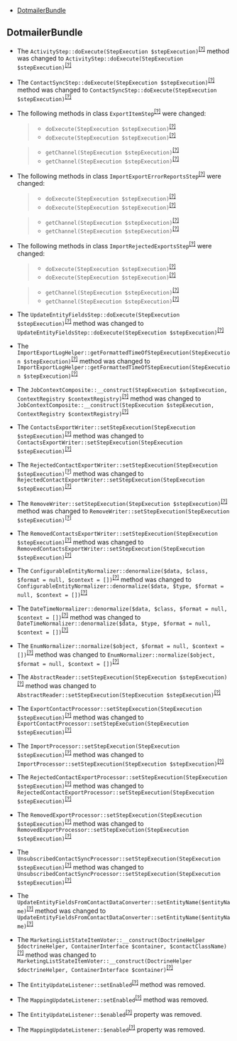 - [DotmailerBundle](#dotmailerbundle)

DotmailerBundle
---------------
* The `ActivityStep::doExecute(StepExecution $stepExecution)`<sup>[[?]](https://github.com/oroinc/OroCRMDotmailerBundle/tree/4.2.0/Step/ActivityStep.php#L19 "Oro\Bundle\DotmailerBundle\Step\ActivityStep")</sup> method was changed to `ActivityStep::doExecute(StepExecution $stepExecution)`<sup>[[?]](https://github.com/oroinc/OroCRMDotmailerBundle/tree/5.0.0/Step/ActivityStep.php#L22 "Oro\Bundle\DotmailerBundle\Step\ActivityStep")</sup>
* The `ContactSyncStep::doExecute(StepExecution $stepExecution)`<sup>[[?]](https://github.com/oroinc/OroCRMDotmailerBundle/tree/4.2.0/Step/ContactSyncStep.php#L13 "Oro\Bundle\DotmailerBundle\Step\ContactSyncStep")</sup> method was changed to `ContactSyncStep::doExecute(StepExecution $stepExecution)`<sup>[[?]](https://github.com/oroinc/OroCRMDotmailerBundle/tree/5.0.0/Step/ContactSyncStep.php#L16 "Oro\Bundle\DotmailerBundle\Step\ContactSyncStep")</sup>
* The following methods in class `ExportItemStep`<sup>[[?]](https://github.com/oroinc/OroCRMDotmailerBundle/tree/5.0.0/Step/ExportItemStep.php#L31 "Oro\Bundle\DotmailerBundle\Step\ExportItemStep")</sup> were changed:
  > - `doExecute(StepExecution $stepExecution)`<sup>[[?]](https://github.com/oroinc/OroCRMDotmailerBundle/tree/4.2.0/Step/ExportItemStep.php#L27 "Oro\Bundle\DotmailerBundle\Step\ExportItemStep")</sup>
  > - `doExecute(StepExecution $stepExecution)`<sup>[[?]](https://github.com/oroinc/OroCRMDotmailerBundle/tree/5.0.0/Step/ExportItemStep.php#L31 "Oro\Bundle\DotmailerBundle\Step\ExportItemStep")</sup>

  > - `getChannel(StepExecution $stepExecution)`<sup>[[?]](https://github.com/oroinc/OroCRMDotmailerBundle/tree/4.2.0/Step/ExportItemStep.php#L87 "Oro\Bundle\DotmailerBundle\Step\ExportItemStep")</sup>
  > - `getChannel(StepExecution $stepExecution)`<sup>[[?]](https://github.com/oroinc/OroCRMDotmailerBundle/tree/5.0.0/Step/ExportItemStep.php#L91 "Oro\Bundle\DotmailerBundle\Step\ExportItemStep")</sup>

* The following methods in class `ImportExportErrorReportsStep`<sup>[[?]](https://github.com/oroinc/OroCRMDotmailerBundle/tree/5.0.0/Step/ImportExportErrorReportsStep.php#L29 "Oro\Bundle\DotmailerBundle\Step\ImportExportErrorReportsStep")</sup> were changed:
  > - `doExecute(StepExecution $stepExecution)`<sup>[[?]](https://github.com/oroinc/OroCRMDotmailerBundle/tree/4.2.0/Step/ImportExportErrorReportsStep.php#L26 "Oro\Bundle\DotmailerBundle\Step\ImportExportErrorReportsStep")</sup>
  > - `doExecute(StepExecution $stepExecution)`<sup>[[?]](https://github.com/oroinc/OroCRMDotmailerBundle/tree/5.0.0/Step/ImportExportErrorReportsStep.php#L29 "Oro\Bundle\DotmailerBundle\Step\ImportExportErrorReportsStep")</sup>

  > - `getChannel(StepExecution $stepExecution)`<sup>[[?]](https://github.com/oroinc/OroCRMDotmailerBundle/tree/4.2.0/Step/ImportExportErrorReportsStep.php#L65 "Oro\Bundle\DotmailerBundle\Step\ImportExportErrorReportsStep")</sup>
  > - `getChannel(StepExecution $stepExecution)`<sup>[[?]](https://github.com/oroinc/OroCRMDotmailerBundle/tree/5.0.0/Step/ImportExportErrorReportsStep.php#L68 "Oro\Bundle\DotmailerBundle\Step\ImportExportErrorReportsStep")</sup>

* The following methods in class `ImportRejectedExportsStep`<sup>[[?]](https://github.com/oroinc/OroCRMDotmailerBundle/tree/5.0.0/Step/ImportRejectedExportsStep.php#L30 "Oro\Bundle\DotmailerBundle\Step\ImportRejectedExportsStep")</sup> were changed:
  > - `doExecute(StepExecution $stepExecution)`<sup>[[?]](https://github.com/oroinc/OroCRMDotmailerBundle/tree/4.2.0/Step/ImportRejectedExportsStep.php#L27 "Oro\Bundle\DotmailerBundle\Step\ImportRejectedExportsStep")</sup>
  > - `doExecute(StepExecution $stepExecution)`<sup>[[?]](https://github.com/oroinc/OroCRMDotmailerBundle/tree/5.0.0/Step/ImportRejectedExportsStep.php#L30 "Oro\Bundle\DotmailerBundle\Step\ImportRejectedExportsStep")</sup>

  > - `getChannel(StepExecution $stepExecution)`<sup>[[?]](https://github.com/oroinc/OroCRMDotmailerBundle/tree/4.2.0/Step/ImportRejectedExportsStep.php#L70 "Oro\Bundle\DotmailerBundle\Step\ImportRejectedExportsStep")</sup>
  > - `getChannel(StepExecution $stepExecution)`<sup>[[?]](https://github.com/oroinc/OroCRMDotmailerBundle/tree/5.0.0/Step/ImportRejectedExportsStep.php#L73 "Oro\Bundle\DotmailerBundle\Step\ImportRejectedExportsStep")</sup>

* The `UpdateEntityFieldsStep::doExecute(StepExecution $stepExecution)`<sup>[[?]](https://github.com/oroinc/OroCRMDotmailerBundle/tree/4.2.0/Step/UpdateEntityFieldsStep.php#L33 "Oro\Bundle\DotmailerBundle\Step\UpdateEntityFieldsStep")</sup> method was changed to `UpdateEntityFieldsStep::doExecute(StepExecution $stepExecution)`<sup>[[?]](https://github.com/oroinc/OroCRMDotmailerBundle/tree/5.0.0/Step/UpdateEntityFieldsStep.php#L38 "Oro\Bundle\DotmailerBundle\Step\UpdateEntityFieldsStep")</sup>
* The `ImportExportLogHelper::getFormattedTimeOfStepExecution(StepExecution $stepExecution)`<sup>[[?]](https://github.com/oroinc/OroCRMDotmailerBundle/tree/4.2.0/Model/ImportExportLogHelper.php#L29 "Oro\Bundle\DotmailerBundle\Model\ImportExportLogHelper")</sup> method was changed to `ImportExportLogHelper::getFormattedTimeOfStepExecution(StepExecution $stepExecution)`<sup>[[?]](https://github.com/oroinc/OroCRMDotmailerBundle/tree/5.0.0/Model/ImportExportLogHelper.php#L32 "Oro\Bundle\DotmailerBundle\Model\ImportExportLogHelper")</sup>
* The `JobContextComposite::__construct(StepExecution $stepExecution, ContextRegistry $contextRegistry)`<sup>[[?]](https://github.com/oroinc/OroCRMDotmailerBundle/tree/4.2.0/ImportExport/JobContextComposite.php#L32 "Oro\Bundle\DotmailerBundle\ImportExport\JobContextComposite")</sup> method was changed to `JobContextComposite::__construct(StepExecution $stepExecution, ContextRegistry $contextRegistry)`<sup>[[?]](https://github.com/oroinc/OroCRMDotmailerBundle/tree/5.0.0/ImportExport/JobContextComposite.php#L28 "Oro\Bundle\DotmailerBundle\ImportExport\JobContextComposite")</sup>
* The `ContactsExportWriter::setStepExecution(StepExecution $stepExecution)`<sup>[[?]](https://github.com/oroinc/OroCRMDotmailerBundle/tree/4.2.0/ImportExport/Writer/ContactsExportWriter.php#L203 "Oro\Bundle\DotmailerBundle\ImportExport\Writer\ContactsExportWriter")</sup> method was changed to `ContactsExportWriter::setStepExecution(StepExecution $stepExecution)`<sup>[[?]](https://github.com/oroinc/OroCRMDotmailerBundle/tree/5.0.0/ImportExport/Writer/ContactsExportWriter.php#L196 "Oro\Bundle\DotmailerBundle\ImportExport\Writer\ContactsExportWriter")</sup>
* The `RejectedContactExportWriter::setStepExecution(StepExecution $stepExecution)`<sup>[[?]](https://github.com/oroinc/OroCRMDotmailerBundle/tree/4.2.0/ImportExport/Writer/RejectedContactExportWriter.php#L63 "Oro\Bundle\DotmailerBundle\ImportExport\Writer\RejectedContactExportWriter")</sup> method was changed to `RejectedContactExportWriter::setStepExecution(StepExecution $stepExecution)`<sup>[[?]](https://github.com/oroinc/OroCRMDotmailerBundle/tree/5.0.0/ImportExport/Writer/RejectedContactExportWriter.php#L60 "Oro\Bundle\DotmailerBundle\ImportExport\Writer\RejectedContactExportWriter")</sup>
* The `RemoveWriter::setStepExecution(StepExecution $stepExecution)`<sup>[[?]](https://github.com/oroinc/OroCRMDotmailerBundle/tree/4.2.0/ImportExport/Writer/RemoveWriter.php#L77 "Oro\Bundle\DotmailerBundle\ImportExport\Writer\RemoveWriter")</sup> method was changed to `RemoveWriter::setStepExecution(StepExecution $stepExecution)`<sup>[[?]](https://github.com/oroinc/OroCRMDotmailerBundle/tree/5.0.0/ImportExport/Writer/RemoveWriter.php#L72 "Oro\Bundle\DotmailerBundle\ImportExport\Writer\RemoveWriter")</sup>
* The `RemovedContactsExportWriter::setStepExecution(StepExecution $stepExecution)`<sup>[[?]](https://github.com/oroinc/OroCRMDotmailerBundle/tree/4.2.0/ImportExport/Writer/RemovedContactsExportWriter.php#L184 "Oro\Bundle\DotmailerBundle\ImportExport\Writer\RemovedContactsExportWriter")</sup> method was changed to `RemovedContactsExportWriter::setStepExecution(StepExecution $stepExecution)`<sup>[[?]](https://github.com/oroinc/OroCRMDotmailerBundle/tree/5.0.0/ImportExport/Writer/RemovedContactsExportWriter.php#L174 "Oro\Bundle\DotmailerBundle\ImportExport\Writer\RemovedContactsExportWriter")</sup>
* The `ConfigurableEntityNormalizer::denormalize($data, $class, $format = null, $context = [])`<sup>[[?]](https://github.com/oroinc/OroCRMDotmailerBundle/tree/4.2.0/ImportExport/Serializer/ConfigurableEntityNormalizer.php#L31 "Oro\Bundle\DotmailerBundle\ImportExport\Serializer\ConfigurableEntityNormalizer")</sup> method was changed to `ConfigurableEntityNormalizer::denormalize($data, $type, $format = null, $context = [])`<sup>[[?]](https://github.com/oroinc/OroCRMDotmailerBundle/tree/5.0.0/ImportExport/Serializer/ConfigurableEntityNormalizer.php#L33 "Oro\Bundle\DotmailerBundle\ImportExport\Serializer\ConfigurableEntityNormalizer")</sup>
* The `DateTimeNormalizer::denormalize($data, $class, $format = null, $context = [])`<sup>[[?]](https://github.com/oroinc/OroCRMDotmailerBundle/tree/4.2.0/ImportExport/Serializer/DateTimeNormalizer.php#L15 "Oro\Bundle\DotmailerBundle\ImportExport\Serializer\DateTimeNormalizer")</sup> method was changed to `DateTimeNormalizer::denormalize($data, $type, $format = null, $context = [])`<sup>[[?]](https://github.com/oroinc/OroCRMDotmailerBundle/tree/5.0.0/ImportExport/Serializer/DateTimeNormalizer.php#L15 "Oro\Bundle\DotmailerBundle\ImportExport\Serializer\DateTimeNormalizer")</sup>
* The `EnumNormalizer::normalize($object, $format = null, $context = [])`<sup>[[?]](https://github.com/oroinc/OroCRMDotmailerBundle/tree/4.2.0/ImportExport/Serializer/EnumNormalizer.php#L19 "Oro\Bundle\DotmailerBundle\ImportExport\Serializer\EnumNormalizer")</sup> method was changed to `EnumNormalizer::normalize($object, $format = null, $context = [])`<sup>[[?]](https://github.com/oroinc/OroCRMDotmailerBundle/tree/5.0.0/ImportExport/Serializer/EnumNormalizer.php#L22 "Oro\Bundle\DotmailerBundle\ImportExport\Serializer\EnumNormalizer")</sup>
* The `AbstractReader::setStepExecution(StepExecution $stepExecution)`<sup>[[?]](https://github.com/oroinc/OroCRMDotmailerBundle/tree/4.2.0/ImportExport/Reader/AbstractReader.php#L63 "Oro\Bundle\DotmailerBundle\ImportExport\Reader\AbstractReader")</sup> method was changed to `AbstractReader::setStepExecution(StepExecution $stepExecution)`<sup>[[?]](https://github.com/oroinc/OroCRMDotmailerBundle/tree/5.0.0/ImportExport/Reader/AbstractReader.php#L60 "Oro\Bundle\DotmailerBundle\ImportExport\Reader\AbstractReader")</sup>
* The `ExportContactProcessor::setStepExecution(StepExecution $stepExecution)`<sup>[[?]](https://github.com/oroinc/OroCRMDotmailerBundle/tree/4.2.0/ImportExport/Processor/ExportContactProcessor.php#L25 "Oro\Bundle\DotmailerBundle\ImportExport\Processor\ExportContactProcessor")</sup> method was changed to `ExportContactProcessor::setStepExecution(StepExecution $stepExecution)`<sup>[[?]](https://github.com/oroinc/OroCRMDotmailerBundle/tree/5.0.0/ImportExport/Processor/ExportContactProcessor.php#L25 "Oro\Bundle\DotmailerBundle\ImportExport\Processor\ExportContactProcessor")</sup>
* The `ImportProcessor::setStepExecution(StepExecution $stepExecution)`<sup>[[?]](https://github.com/oroinc/OroCRMDotmailerBundle/tree/4.2.0/ImportExport/Processor/ImportProcessor.php#L30 "Oro\Bundle\DotmailerBundle\ImportExport\Processor\ImportProcessor")</sup> method was changed to `ImportProcessor::setStepExecution(StepExecution $stepExecution)`<sup>[[?]](https://github.com/oroinc/OroCRMDotmailerBundle/tree/5.0.0/ImportExport/Processor/ImportProcessor.php#L27 "Oro\Bundle\DotmailerBundle\ImportExport\Processor\ImportProcessor")</sup>
* The `RejectedContactExportProcessor::setStepExecution(StepExecution $stepExecution)`<sup>[[?]](https://github.com/oroinc/OroCRMDotmailerBundle/tree/4.2.0/ImportExport/Processor/RejectedContactExportProcessor.php#L99 "Oro\Bundle\DotmailerBundle\ImportExport\Processor\RejectedContactExportProcessor")</sup> method was changed to `RejectedContactExportProcessor::setStepExecution(StepExecution $stepExecution)`<sup>[[?]](https://github.com/oroinc/OroCRMDotmailerBundle/tree/5.0.0/ImportExport/Processor/RejectedContactExportProcessor.php#L94 "Oro\Bundle\DotmailerBundle\ImportExport\Processor\RejectedContactExportProcessor")</sup>
* The `RemovedExportProcessor::setStepExecution(StepExecution $stepExecution)`<sup>[[?]](https://github.com/oroinc/OroCRMDotmailerBundle/tree/4.2.0/ImportExport/Processor/RemovedExportProcessor.php#L57 "Oro\Bundle\DotmailerBundle\ImportExport\Processor\RemovedExportProcessor")</sup> method was changed to `RemovedExportProcessor::setStepExecution(StepExecution $stepExecution)`<sup>[[?]](https://github.com/oroinc/OroCRMDotmailerBundle/tree/5.0.0/ImportExport/Processor/RemovedExportProcessor.php#L54 "Oro\Bundle\DotmailerBundle\ImportExport\Processor\RemovedExportProcessor")</sup>
* The `UnsubscribedContactSyncProcessor::setStepExecution(StepExecution $stepExecution)`<sup>[[?]](https://github.com/oroinc/OroCRMDotmailerBundle/tree/4.2.0/ImportExport/Processor/UnsubscribedContactSyncProcessor.php#L69 "Oro\Bundle\DotmailerBundle\ImportExport\Processor\UnsubscribedContactSyncProcessor")</sup> method was changed to `UnsubscribedContactSyncProcessor::setStepExecution(StepExecution $stepExecution)`<sup>[[?]](https://github.com/oroinc/OroCRMDotmailerBundle/tree/5.0.0/ImportExport/Processor/UnsubscribedContactSyncProcessor.php#L65 "Oro\Bundle\DotmailerBundle\ImportExport\Processor\UnsubscribedContactSyncProcessor")</sup>
* The `UpdateEntityFieldsFromContactDataConverter::setEntityName($entityName)`<sup>[[?]](https://github.com/oroinc/OroCRMDotmailerBundle/tree/4.2.0/ImportExport/DataConverter/UpdateEntityFieldsFromContactDataConverter.php#L31 "Oro\Bundle\DotmailerBundle\ImportExport\DataConverter\UpdateEntityFieldsFromContactDataConverter")</sup> method was changed to `UpdateEntityFieldsFromContactDataConverter::setEntityName($entityName)`<sup>[[?]](https://github.com/oroinc/OroCRMDotmailerBundle/tree/5.0.0/ImportExport/DataConverter/UpdateEntityFieldsFromContactDataConverter.php#L31 "Oro\Bundle\DotmailerBundle\ImportExport\DataConverter\UpdateEntityFieldsFromContactDataConverter")</sup>
* The `MarketingListStateItemVoter::__construct(DoctrineHelper $doctrineHelper, ContainerInterface $container, $contactClassName)`<sup>[[?]](https://github.com/oroinc/OroCRMDotmailerBundle/tree/4.2.0/Acl/Voter/MarketingListStateItemVoter.php#L33 "Oro\Bundle\DotmailerBundle\Acl\Voter\MarketingListStateItemVoter")</sup> method was changed to `MarketingListStateItemVoter::__construct(DoctrineHelper $doctrineHelper, ContainerInterface $container)`<sup>[[?]](https://github.com/oroinc/OroCRMDotmailerBundle/tree/5.0.0/Acl/Voter/MarketingListStateItemVoter.php#L25 "Oro\Bundle\DotmailerBundle\Acl\Voter\MarketingListStateItemVoter")</sup>
* The `EntityUpdateListener::setEnabled`<sup>[[?]](https://github.com/oroinc/OroCRMDotmailerBundle/tree/4.2.0/EventListener/EntityUpdateListener.php#L149 "Oro\Bundle\DotmailerBundle\EventListener\EntityUpdateListener::setEnabled")</sup> method was removed.
* The `MappingUpdateListener::setEnabled`<sup>[[?]](https://github.com/oroinc/OroCRMDotmailerBundle/tree/4.2.0/EventListener/MappingUpdateListener.php#L216 "Oro\Bundle\DotmailerBundle\EventListener\MappingUpdateListener::setEnabled")</sup> method was removed.
* The `EntityUpdateListener::$enabled`<sup>[[?]](https://github.com/oroinc/OroCRMDotmailerBundle/tree/4.2.0/EventListener/EntityUpdateListener.php#L19 "Oro\Bundle\DotmailerBundle\EventListener\EntityUpdateListener::$enabled")</sup> property was removed.
* The `MappingUpdateListener::$enabled`<sup>[[?]](https://github.com/oroinc/OroCRMDotmailerBundle/tree/4.2.0/EventListener/MappingUpdateListener.php#L20 "Oro\Bundle\DotmailerBundle\EventListener\MappingUpdateListener::$enabled")</sup> property was removed.

